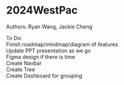 # 2024WestPac
Authors: Ryan Wang, Jackie Cheng <br/>

To Do: <br/>
Finish roadmap/mindmap/diagram of features<br/>
Update PPT presentation as we go <br/>
Figma design if there is time <br/>
Create Navbar <br/>
Create Tree <br/>
Create Dashboard for grouping <br/>
